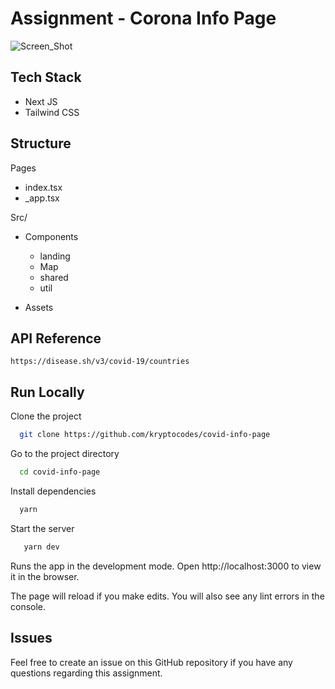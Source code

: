 
# Assignment -  Corona Info Page

![Screen_Shot](https://s3.us-west-2.amazonaws.com/secure.notion-static.com/e09ee856-4373-49f6-b6bb-ed378b093823/Untitled.png?X-Amz-Algorithm=AWS4-HMAC-SHA256&X-Amz-Credential=AKIAT73L2G45O3KS52Y5%2F20211107%2Fus-west-2%2Fs3%2Faws4_request&X-Amz-Date=20211107T055323Z&X-Amz-Expires=86400&X-Amz-Signature=5aba2cc4d5a47ffd4a0ca9588413c53316293ac599d1e654f5cea0630c526785&X-Amz-SignedHeaders=host&response-content-disposition=filename%20%3D%22Untitled.png%22)

## Tech Stack
- Next JS
- Tailwind CSS

## Structure

Pages
- index.tsx
- _app.tsx

Src/
 - Components
    - landing
    - Map
    - shared
    - util
 
 - Assets


## API Reference

`https://disease.sh/v3/covid-19/countries`


## Run Locally

Clone the project

```bash
  git clone https://github.com/kryptocodes/covid-info-page
```

Go to the project directory

```bash
  cd covid-info-page
```

Install dependencies

```bash
  yarn
```

Start the server

```bash
   yarn dev
```

Runs the app in the development mode.
Open http://localhost:3000 to view it in the browser.

The page will reload if you make edits.
You will also see any lint errors in the console.

## Issues

Feel free to create an issue on this GitHub repository if you have any questions regarding this assignment.

